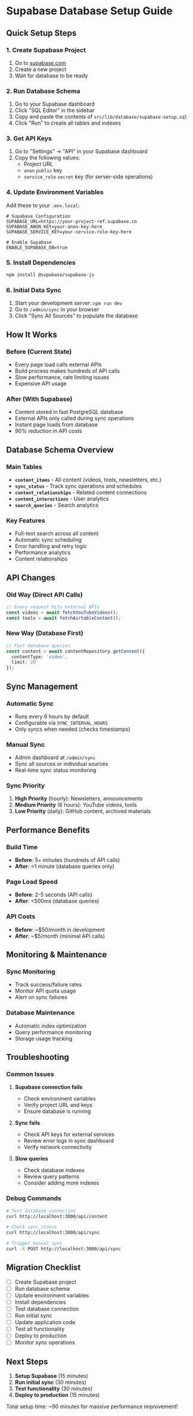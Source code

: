 # Supabase Database Setup Guide

## Quick Setup Steps

### 1. Create Supabase Project
1. Go to [supabase.com](https://supabase.com)
2. Create a new project
3. Wait for database to be ready

### 2. Run Database Schema
1. Go to your Supabase dashboard
2. Click "SQL Editor" in the sidebar
3. Copy and paste the contents of `src/lib/database/supabase-setup.sql`
4. Click "Run" to create all tables and indexes

### 3. Get API Keys
1. Go to "Settings" → "API" in your Supabase dashboard
2. Copy the following values:
   - Project URL
   - `anon` `public` key
   - `service_role` `secret` key (for server-side operations)

### 4. Update Environment Variables
Add these to your `.env.local`:

```env
# Supabase Configuration
SUPABASE_URL=https://your-project-ref.supabase.co
SUPABASE_ANON_KEY=your-anon-key-here
SUPABASE_SERVICE_KEY=your-service-role-key-here

# Enable Supabase
ENABLE_SUPABASE_DB=true
```

### 5. Install Dependencies
```bash
npm install @supabase/supabase-js
```

### 6. Initial Data Sync
1. Start your development server: `npm run dev`
2. Go to `/admin/sync` in your browser
3. Click "Sync All Sources" to populate the database

## How It Works

### Before (Current State)
- Every page load calls external APIs
- Build process makes hundreds of API calls
- Slow performance, rate limiting issues
- Expensive API usage

### After (With Supabase)
- Content stored in fast PostgreSQL database
- External APIs only called during sync operations
- Instant page loads from database
- 90% reduction in API costs

## Database Schema Overview

### Main Tables
- **`content_items`** - All content (videos, tools, newsletters, etc.)
- **`sync_status`** - Track sync operations and schedules
- **`content_relationships`** - Related content connections
- **`content_interactions`** - User analytics
- **`search_queries`** - Search analytics

### Key Features
- Full-text search across all content
- Automatic sync scheduling
- Error handling and retry logic
- Performance analytics
- Content relationships

## API Changes

### Old Way (Direct API Calls)
```typescript
// Every request hits external APIs
const videos = await fetchYouTubeVideos();
const tools = await fetchAirtableContent();
```

### New Way (Database First)
```typescript
// Fast database queries
const content = await contentRepository.getContent({
  contentType: 'video',
  limit: 20
});
```

## Sync Management

### Automatic Sync
- Runs every 6 hours by default
- Configurable via `SYNC_INTERVAL_HOURS`
- Only syncs when needed (checks timestamps)

### Manual Sync
- Admin dashboard at `/admin/sync`
- Sync all sources or individual sources
- Real-time sync status monitoring

### Sync Priority
1. **High Priority** (hourly): Newsletters, announcements
2. **Medium Priority** (6 hours): YouTube videos, tools
3. **Low Priority** (daily): GitHub content, archived materials

## Performance Benefits

### Build Time
- **Before**: 5+ minutes (hundreds of API calls)
- **After**: <1 minute (database queries only)

### Page Load Speed
- **Before**: 2-5 seconds (API calls)
- **After**: <500ms (database queries)

### API Costs
- **Before**: ~$50/month in development
- **After**: ~$5/month (minimal API calls)

## Monitoring & Maintenance

### Sync Monitoring
- Track success/failure rates
- Monitor API quota usage
- Alert on sync failures

### Database Maintenance
- Automatic index optimization
- Query performance monitoring
- Storage usage tracking

## Troubleshooting

### Common Issues

1. **Supabase connection fails**
   - Check environment variables
   - Verify project URL and keys
   - Ensure database is running

2. **Sync fails**
   - Check API keys for external services
   - Review error logs in sync dashboard
   - Verify network connectivity

3. **Slow queries**
   - Check database indexes
   - Review query patterns
   - Consider adding more indexes

### Debug Commands
```bash
# Test database connection
curl http://localhost:3000/api/content

# Check sync status
curl http://localhost:3000/api/sync

# Trigger manual sync
curl -X POST http://localhost:3000/api/sync
```

## Migration Checklist

- [ ] Create Supabase project
- [ ] Run database schema
- [ ] Update environment variables
- [ ] Install dependencies
- [ ] Test database connection
- [ ] Run initial sync
- [ ] Update application code
- [ ] Test all functionality
- [ ] Deploy to production
- [ ] Monitor sync operations

## Next Steps

1. **Setup Supabase** (15 minutes)
2. **Run initial sync** (30 minutes)
3. **Test functionality** (30 minutes)
4. **Deploy to production** (15 minutes)

Total setup time: ~90 minutes for massive performance improvement!
